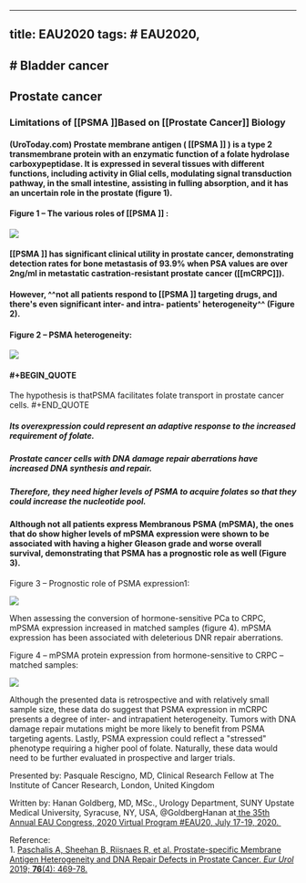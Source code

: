 
---
title: EAU2020
tags: # EAU2020, 
---
## # Bladder cancer
## Prostate cancer
### Limitations of [[PSMA ]]Based on [[Prostate Cancer]] Biology
#### <!--StartFragment-->(UroToday.com) Prostate membrane antigen ( [[PSMA ]] ) is a type 2 transmembrane protein with an enzymatic function of a folate hydrolase carboxypeptidase. It is expressed in several tissues with different functions, including activity in Glial cells, modulating signal transduction pathway, in the small intestine, assisting in fulling absorption, and it has an uncertain role in the prostate (figure 1).
#### Figure 1 – The various roles of [[PSMA ]] :

![](https://www.urotoday.com/images/EAU2020_Rescigno_1.png)
#### [[PSMA ]] has significant clinical utility in prostate cancer, demonstrating detection rates for bone metastasis of 93.9% when PSA values are over 2ng/ml in metastatic castration-resistant prostate cancer ([[mCRPC]]).
#### However, ^^not all patients respond to [[PSMA ]] targeting drugs, and there's even significant inter- and intra- patients' heterogeneity^^ (Figure 2).
#### Figure 2 – PSMA heterogeneity:
![](https://www.urotoday.com/images/EAU2020_Rescigno_2.png)
#### #+BEGIN_QUOTE
The hypothesis is thatPSMA facilitates folate transport in prostate cancer cells.
#+END_QUOTE
##### Its overexpression could represent an adaptive response to the increased requirement of folate.
##### Prostate cancer cells with DNA damage repair aberrations have increased DNA synthesis and repair.
##### Therefore, they need higher levels of PSMA to acquire folates so that they could increase the nucleotide pool.
#### Although not all patients express Membranous PSMA (mPSMA), the ones that do show higher levels of mPSMA expression were shown to be associated with having a higher Gleason grade and worse overall survival, demonstrating that PSMA has a prognostic role as well (Figure 3).

Figure 3 – Prognostic role of PSMA expression1:

![](https://www.urotoday.com/images/EAU2020_Rescigno_3.png)

When assessing the conversion of hormone-sensitive PCa to CRPC, mPSMA expression increased in matched samples (figure 4). mPSMA expression has been associated with deleterious DNR repair aberrations.

Figure 4 – mPSMA protein expression from hormone-sensitive to CRPC – matched samples:

![](https://www.urotoday.com/images/EAU2020_Rescigno_4.png)

  
Although the presented data is retrospective and with relatively small sample size, these data do suggest that PSMA expression in mCRPC presents a degree of inter- and intrapatient heterogeneity. Tumors with DNA damage repair mutations might be more likely to benefit from PSMA targeting agents. Lastly, PSMA expression could reflect a "stressed" phenotype requiring a higher pool of folate. Naturally, these data would need to be further evaluated in prospective and larger trials.

Presented by: Pasquale Rescigno, MD, Clinical Research Fellow at The Institute of Cancer Research, London, United Kingdom

Written by: Hanan Goldberg, MD, MSc., Urology Department, SUNY Upstate Medical University, Syracuse, NY, USA, @GoldbergHanan at[ the 35th Annual EAU Congress, 2020 Virtual Program #EAU20, July 17-19, 2020.   
](https://www.urotoday.com/conference-highlights/eau-2020.html)

Reference:  
1\. [Paschalis A, Sheehan B, Riisnaes R, et al. Prostate-specific Membrane Antigen Heterogeneity and DNA Repair Defects in Prostate Cancer. _Eur Urol_ 2019; **76**(4): 469-78.](https://www.urotoday.com/recent-abstracts/urologic-oncology/prostate-cancer/114309-prostate-specific-membrane-antigen-heterogeneity-and-dna-repair-defects-in-prostate-cancer.html)<!--EndFragment-->
## 
## 
